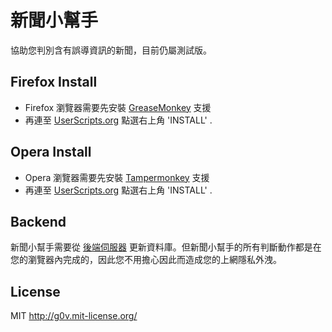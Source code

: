 新聞小幫手
==========
協助您判別含有誤導資訊的新聞，目前仍屬測試版。


Firefox Install
--------
* Firefox 瀏覽器需要先安裝 [GreaseMonkey](https://addons.mozilla.org/zh-TW/firefox/addon/greasemonkey/?src=userprofile) 支援
* 再連至 [UserScripts.org](http://userscripts.org/scripts/show/176144) 點選右上角 'INSTALL' .


Opera Install
--------
* Opera 瀏覽器需要先安裝 [Tampermonkey](https://addons.opera.com/en/extensions/details/tampermonkey-beta://addons.opera.com/en/extensions/details/tampermonkey-beta/) 支援
* 再連至 [UserScripts.org](http://userscripts.org/scripts/show/176144) 點選右上角 'INSTALL' .


Backend
-------
新聞小幫手需要從 [後端伺服器](https://github.com/g0v/newshelper-backend) 更新資料庫。但新聞小幫手的所有判斷動作都是在您的瀏覽器內完成的，因此您不用擔心因此而造成您的上網隱私外洩。


License
-------
MIT http://g0v.mit-license.org/

